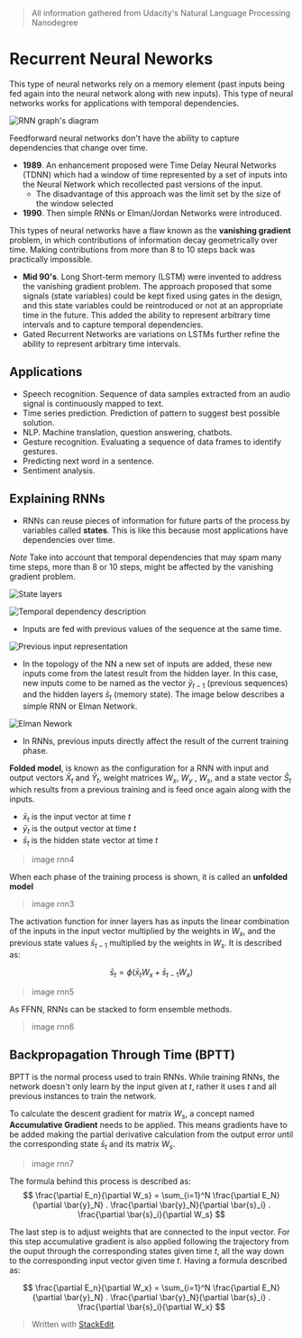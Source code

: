 > All information gathered from Udacity's Natural Language Processing Nanodegree

# Recurrent Neural Neworks

This type of neural networks rely on a memory element (past inputs being fed again into the neural network along with new inputs). This type of neural networks works for applications with temporal dependencies. 

![RNN graph's diagram](https://raw.githubusercontent.com/euphonie/study-notes/master/Computer%20Science/Theory/Natural%20Language%20Processing/rnn.png)

Feedforward neural networks don't have the ability to capture dependencies that change over time.

- **1989**. An enhancement proposed were Time Delay Neural Networks (TDNN) which had a window of time represented by a set of inputs into the Neural Network which recollected past versions of the input. 
	- The disadvantage of this approach was the limit set by the size of the window selected
- **1990**. Then simple RNNs or Elman/Jordan Networks were introduced.

This types of neural networks have a flaw known as the **vanishing gradient** problem, in which contributions of information decay geometrically over time. Making contributions from more than  8 to 10 steps back was practically impossible.

- **Mid 90's**. Long Short-term memory (LSTM) were invented to address the vanishing gradient problem. The approach proposed that some signals (state variables) could be kept fixed using gates in the design, and this state variables could be reintroduced or not at an appropriate time in the future. This added the ability to represent arbitrary time intervals and to capture temporal dependencies.
- Gated Recurrent Networks are variations on LSTMs further refine the ability to represent arbitrary time intervals.

## Applications

- Speech recognition. Sequence of data samples extracted from an audio signal is continuously mapped to text. 
- Time series prediction. Prediction of pattern to suggest best possible solution.
- NLP. Machine translation, question answering, chatbots.
- Gesture recognition. Evaluating a sequence of data frames to identify gestures.
- Predicting next word in a sentence.
- Sentiment analysis.

## Explaining RNNs

- RNNs can reuse pieces of information for future parts of the process by variables called **states**. This is like this because most applications have dependencies over time.

*Note* Take into account that temporal dependencies that may spam many time steps, more than 8 or 10 steps, might be affected by the vanishing gradient problem.  

![State layers](https://raw.githubusercontent.com/euphonie/study-notes/master/Computer%20Science/Theory/Natural%20Language%20Processing/RNNs/states.png)

![Temporal dependency description](https://raw.githubusercontent.com/euphonie/study-notes/master/Computer%20Science/Theory/Natural%20Language%20Processing/RNNs/temporaldep.png)

- Inputs are fed with previous values of the sequence at the same time.

![Previous input representation](https://raw.githubusercontent.com/euphonie/study-notes/master/Computer%20Science/Theory/Natural%20Language%20Processing/RNNs/inputsfeeded.png)

- In the topology of the NN a new set of inputs are added, these new inputs come from the latest result from the hidden layer. In this case, new inputs come to be named as the vector $\bar{y}_{t-1}$ (previous sequences) and the hidden layers $\bar{s}_t$ (memory state). The image below describes a simple RNN or Elman Network.

![Elman Nework](https://raw.githubusercontent.com/euphonie/study-notes/master/Computer%20Science/Theory/Natural%20Language%20Processing/RNNs/elmann.png)

- In RNNs, previous inputs directly affect the result of the current training phase.



**Folded model**, is known as the configuration for a RNN with input and output vectors $\bar{X}_t$ and $\bar{Y}_t$, weight matrices $W_x$, $W_y$ , $W_s$, and a state vector $\bar{S}_t$ which results from a previous training and is feed once again along with the inputs.

- $\bar{x}_t$ is the input vector at time $t$
- $\bar{y}_t$ is the output vector at time $t$
- $\bar{s}_t$ is the hidden state vector at time $t$

> image rnn4

When each phase of the training process is shown, it is called an **unfolded model**

> image rnn3


The activation function for inner layers has as inputs the linear combination of the inputs in the input vector multiplied by the weights in $W_x$, and the previous state values $\bar{s}_{t-1}$ multiplied by the weights in $W_s$. It is described as:

$$
\bar{s}_t = \phi(\bar{x}_tW_x + \bar{s}_{t-1}W_x)
$$

> image rnn5

As FFNN, RNNs can be stacked to form ensemble methods. 

> image rnn6

## Backpropagation Through Time (BPTT)

BPTT is the normal process used to train RNNs. While training RNNs, the network doesn't only learn by the input given at $t$, rather it uses $t$ and all previous instances to train the network.

To calculate the descent gradient for matrix $W_s$, a concept named **Accumulative Gradient** needs to be applied. This means gradients have to be added making the partial derivative calculation from the output error until the corresponding state $\bar{s}_t$ and its matrix $W_s$.

> image rnn7

The formula behind this process is described as:
$$
\frac{\partial E_n}{\partial W_s} = \sum_{i=1}^N \frac{\partial E_N}{\partial \bar{y}_N} . \frac{\partial \bar{y}_N}{\partial \bar{s}_i} . \frac{\partial \bar{s}_i}{\partial W_s}
$$

The last step is to adjust weights that are connected to the input vector. For this step accumulative gradient is also applied following the trajectory from the ouput through the corresponding states given time $t$, all the way down to the corresponding input vector given time $t$. Having a formula described as:

$$
\frac{\partial E_n}{\partial W_x} = \sum_{i=1}^N \frac{\partial E_N}{\partial \bar{y}_N} . \frac{\partial \bar{y}_N}{\partial \bar{s}_i} . \frac{\partial \bar{s}_i}{\partial W_x}
$$

> Written with [StackEdit](https://stackedit.io/).
<!--stackedit_data:
eyJoaXN0b3J5IjpbMTE0OTIxNzkzNCw4ODk0NTI0MjksLTIxMj
A2NzAyMjIsNjgwNjk1MDg3LDQwNTk0NzIzOSwtNTc2NDQzMjkw
LC0xODYwMjA1NDczLDIzODM4NjAxLC00MDQ0MTg0NCwtNDkxOT
M4NzQ2LC0xMTAxNDUwOTA4LDQ1ODkyMDQxMywxMDg1MDA4NzY4
LDE0MDI3NTIwNTcsMTk4NjY3NzY0MiwxMDAzMDYxNzkzLC0xMD
UyMzk1NTYzLC01OTMzMTg1MTUsNDY3MTIwMTM3LDEwOTE2MjY4
NzldfQ==
-->